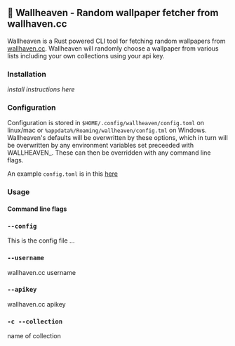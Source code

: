 ## 🌆 Wallheaven - Random wallpaper fetcher from wallhaven.cc

Wallheaven is a Rust powered CLI tool for fetching random wallpapers from [wallhaven.cc](https://wallhaven.cc/). Wallheaven will randomly choose a wallpaper from various lists including your own collections using your api key.

### Installation

_install instructions here_

### Configuration 

Configuration is stored in `$HOME/.config/wallheaven/config.toml` on linux/mac or `%appdata%/Roaming/wallheaven/config.tml` on Windows. Wallheaven's defaults will be overwritten by these options, which in turn will be overwritten by any environment variables set preceeded with WALLHEAVEN_. These can then be overridden with any command line flags.

An example `config.toml` is in this [here](http://github.com)

### Usage

#### Command line flags

### `--config`
This is the config file ...

### `--username`
wallhaven.cc username

### `--apikey`
wallhaven.cc apikey

### `-c --collection`
name of collection


